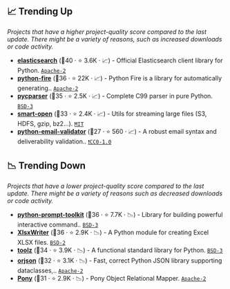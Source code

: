## 📈 Trending Up

_Projects that have a higher project-quality score compared to the last update. There might be a variety of reasons, such as increased downloads or code activity._

- <b><a href="https://github.com/elastic/elasticsearch-py">elasticsearch</a></b> (🥇40 ·  ⭐ 3.6K · 📈) - Official Elasticsearch client library for Python. <code><a href="http://bit.ly/3nYMfla">Apache-2</a></code>
- <b><a href="https://github.com/google/python-fire">python-fire</a></b> (🥈36 ·  ⭐ 22K · 📈) - Python Fire is a library for automatically generating.. <code><a href="http://bit.ly/3nYMfla">Apache-2</a></code>
- <b><a href="https://github.com/eliben/pycparser">pycparser</a></b> (🥇35 ·  ⭐ 2.5K · 📈) - Complete C99 parser in pure Python. <code><a href="http://bit.ly/3aKzpTv">BSD-3</a></code>
- <b><a href="https://github.com/RaRe-Technologies/smart_open">smart-open</a></b> (🥈33 ·  ⭐ 2.4K · 📈) - Utils for streaming large files (S3, HDFS, gzip, bz2...). <code><a href="http://bit.ly/34MBwT8">MIT</a></code>
- <b><a href="https://github.com/JoshData/python-email-validator">python-email-validator</a></b> (🥉27 ·  ⭐ 560 · 📈) - A robust email syntax and deliverability validation.. <code><a href="https://tldrlegal.com/search?q=CC0-1.0">❗️CC0-1.0</a></code>

## 📉 Trending Down

_Projects that have a lower project-quality score compared to the last update. There might be a variety of reasons such as decreased downloads or code activity._

- <b><a href="https://github.com/prompt-toolkit/python-prompt-toolkit">python-prompt-toolkit</a></b> (🥈36 ·  ⭐ 7.7K · 📉) - Library for building powerful interactive command.. <code><a href="http://bit.ly/3aKzpTv">BSD-3</a></code>
- <b><a href="https://github.com/jmcnamara/XlsxWriter">XlsxWriter</a></b> (🥉36 ·  ⭐ 2.9K · 📉) - A Python module for creating Excel XLSX files. <code><a href="http://bit.ly/3rqEWVr">BSD-2</a></code>
- <b><a href="https://github.com/pytoolz/toolz">toolz</a></b> (🥈34 ·  ⭐ 3.9K · 📉) - A functional standard library for Python. <code><a href="http://bit.ly/3aKzpTv">BSD-3</a></code>
- <b><a href="https://github.com/ijl/orjson">orjson</a></b> (🥈32 ·  ⭐ 3.1K · 📉) - Fast, correct Python JSON library supporting dataclasses,.. <code><a href="http://bit.ly/3nYMfla">Apache-2</a></code>
- <b><a href="https://github.com/ponyorm/pony">Pony</a></b> (🥉31 ·  ⭐ 2.9K · 📉) - Pony Object Relational Mapper. <code><a href="http://bit.ly/3nYMfla">Apache-2</a></code>

